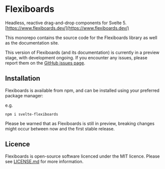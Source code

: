 # Flexiboards

Headless, reactive drag-and-drop components for Svelte 5. [https://www.flexiboards.dev/](https://www.flexiboards.dev/)

This monorepo contains the source code for the Flexiboards library as well as the documentation site.

This version of Flexiboards (and its documentation) is currently in a preview stage, with development ongoing. If you encounter any issues, please report them on the [GitHub issues page](https://github.com/Blakintosh/svelte-flexiboards/issues).

## Installation

Flexiboards is available from npm, and can be installed using your preferred package manager:

e.g.

```
npm i svelte-flexiboards
```

Please be warned that as Flexiboards is still in preview, breaking changes might occur between now and the first stable release.

## Licence

Flexiboards is open-source software licenced under the MIT licence. Please see [LICENSE.md](https://github.com/Blakintosh/svelte-flexiboards/blob/main/LICENSE.md) for more information.
